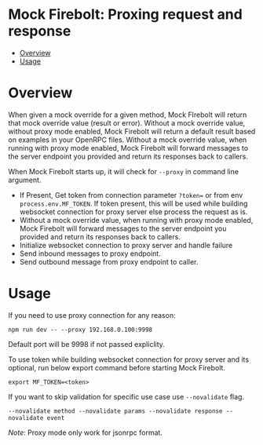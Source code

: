 Mock Firebolt: Proxing request and response
===========================================

- [Overview](#overview)
- [Usage](#Usage)

# Overview

When given a mock override for a given method, Mock FIrebolt will return that mock override value (result or error). Without a mock override value, without proxy mode enabled, Mock Firebolt will return a default result based on examples in your OpenRPC files. Without a mock override value, when running with proxy mode enabled, Mock Firebolt will forward messages to the server endpoint you provided and return its responses back to callers.

When Mock Firebolt starts up, it will check for `--proxy` in command line argument. 
- If Present, Get token from connection parameter `?token=` or from env `process.env.MF_TOKEN`. If token present, this will be used while building websocket connection for proxy server else process the request as is.
- Without a mock override value, when running with proxy mode enabled, Mock Firebolt will forward messages to the server endpoint you provided and return its responses back to callers.
- Initialize websocket connection to proxy server and handle failure
- Send inbound messages to proxy endpoint. 
- Send outbound message from proxy endpoint to caller.

# Usage
If you need to use proxy connection for any reason:

```npm run dev -- --proxy 192.168.0.100:9998```

Default port will be 9998 if not passed expliclity.

To use token while building websocket connection for proxy server and its optional, run below export command before starting Mock Firebolt. 

```export MF_TOKEN=<token>```

If you want to skip validation for specific use case use ```--novalidate``` flag.

```--novalidate method --novalidate params --novalidate response --novalidate event```

*Note*: Proxy mode only work for jsonrpc format. 